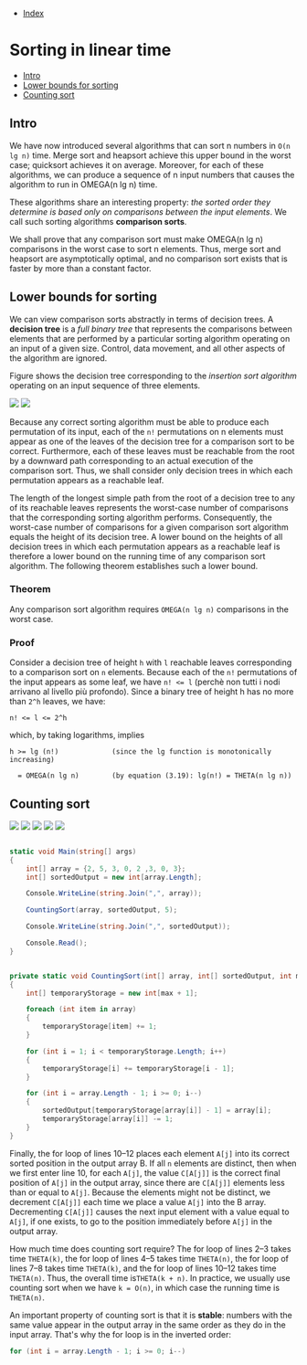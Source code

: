 * [Index](https://github.com/KiraDiShira/AlgorithmsAndDataStructures/blob/master/README.md#project-title)

# Sorting in linear time

* [Intro](#intro)
* [Lower bounds for sorting](#lower-bounds-for-sorting)
* [Counting sort](#counting-sort)

## Intro

We have now introduced several algorithms that can sort n numbers in `O(n lg n)` time. Merge sort and heapsort achieve this upper bound in the worst case; quicksort achieves it on average. Moreover, for each of these algorithms, we can produce a sequence of n input numbers that causes the algorithm to run in OMEGA(n lg n) time.

These algorithms share an interesting property: *the sorted order they determine is based only on comparisons between the input elements*. We call such sorting algorithms **comparison sorts**.

We shall prove that any comparison sort must make OMEGA(n lg n) comparisons in the worst case to sort n elements. Thus, merge sort and heapsort are asymptotically optimal, and no comparison sort exists that is faster by more than a constant factor.

## Lower bounds for sorting

We can view comparison sorts abstractly in terms of decision trees. A **decision tree** is a *full binary tree* that represents the comparisons between elements that are performed by a particular sorting algorithm operating on an input of a given size. Control, data movement, and all other aspects of the algorithm are ignored.

Figure shows the decision tree corresponding to the *insertion sort algorithm* operating on an input sequence of three elements.

<img src="https://github.com/KiraDiShira/AlgorithmsAndDataStructures/blob/master/RepoFiles/SortingInLinearTime/Images/slt1.PNG" />

<img src="https://github.com/KiraDiShira/AlgorithmsAndDataStructures/blob/master/RepoFiles/SortingInLinearTime/Images/slt2.PNG" />

Because any correct sorting algorithm must be able to produce each permutation of its input, each of the `n!` permutations on n elements must appear as one of the leaves of the decision tree for a comparison sort to be correct. Furthermore, each of these leaves must be reachable from the root by a downward path corresponding to an actual execution of the comparison sort. Thus, we shall consider only decision trees in which each permutation appears as a reachable leaf.

The length of the longest simple path from the root of a decision tree to any of its reachable leaves represents the worst-case number of comparisons that the corresponding sorting algorithm performs. Consequently, the worst-case number of comparisons for a given comparison sort algorithm equals the height of its decision tree. A lower bound on the heights of all decision trees in which each permutation appears as a reachable leaf is therefore a lower bound on the running time of any comparison sort algorithm. The following theorem establishes such a lower bound.

### Theorem

Any comparison sort algorithm requires `OMEGA(n lg n)` comparisons in the worst case.

### Proof 

Consider a decision tree of height `h` with `l` reachable leaves corresponding to a comparison sort on `n` elements. Because each of the `n!` permutations of the input appears as some leaf, we have `n! <= l` (perchè non tutti i nodi arrivano al livello più profondo). Since a binary tree of height h has no more than `2^h` leaves, we have:

```
n! <= l <= 2^h

```

which, by taking logarithms, implies

```
h >= lg (n!)             (since the lg function is monotonically increasing)

  = OMEGA(n lg n)        (by equation (3.19): lg(n!) = THETA(n lg n))

```

## Counting sort

<img src="https://github.com/KiraDiShira/AlgorithmsAndDataStructures/blob/master/RepoFiles/SortingInLinearTime/Images/slt3.PNG" />

<img src="https://github.com/KiraDiShira/AlgorithmsAndDataStructures/blob/master/RepoFiles/SortingInLinearTime/Images/slt4.PNG" />

<img src="https://github.com/KiraDiShira/AlgorithmsAndDataStructures/blob/master/RepoFiles/SortingInLinearTime/Images/slt5.PNG" />

<img src="https://github.com/KiraDiShira/AlgorithmsAndDataStructures/blob/master/RepoFiles/SortingInLinearTime/Images/slt6.PNG" />

<img src="https://github.com/KiraDiShira/AlgorithmsAndDataStructures/blob/master/RepoFiles/SortingInLinearTime/Images/slt7.PNG" />

```c#

static void Main(string[] args)
{
    int[] array = {2, 5, 3, 0, 2 ,3, 0, 3};
    int[] sortedOutput = new int[array.Length];

    Console.WriteLine(string.Join(",", array));

    CountingSort(array, sortedOutput, 5);

    Console.WriteLine(string.Join(",", sortedOutput));

    Console.Read();
}


private static void CountingSort(int[] array, int[] sortedOutput, int max)
{
    int[] temporaryStorage = new int[max + 1];

    foreach (int item in array)
    {
        temporaryStorage[item] += 1;
    }   

    for (int i = 1; i < temporaryStorage.Length; i++)
    {
        temporaryStorage[i] += temporaryStorage[i - 1];
    } 

    for (int i = array.Length - 1; i >= 0; i--)
    {
        sortedOutput[temporaryStorage[array[i]] - 1] = array[i];
        temporaryStorage[array[i]] -= 1;
    }
}

```
Finally, the for loop of lines 10–12 places each element `A[j]` into its correct sorted position in the output array B. If all `n` elements are distinct, then when we first enter line 10, for each `A[j]`, the value `C[A[j]]` is the correct final position of `A[j]` in the output array, since there are `C[A[j]]` elements less than or equal to `A[j]`. Because the elements might not be distinct, we decrement `C[A[j]]` each time we place a value `A[j]` into the B array. Decrementing `C[A[j]]` causes the next input element with a value equal to `A[j]`, if one exists, to go to the position immediately before `A[j]` in the output array.

How much time does counting sort require? The for loop of lines 2–3 takes time `THETA(k)`, the for loop of lines 4–5 takes time `THETA(n)`, the for loop of lines 7–8 takes time `THETA(k)`, and the for loop of lines 10–12 takes time `THETA(n)`. Thus, the overall time is`THETA(k + n)`. In practice, we usually use counting sort when we have `k = O(n)`, in which case the running time is `THETA(n)`.

An important property of counting sort is that it is **stable**: numbers with the same value appear in the output array in the same order as they do in the input array. That's why the for loop is in the inverted order:

```c#
for (int i = array.Length - 1; i >= 0; i--)
```
